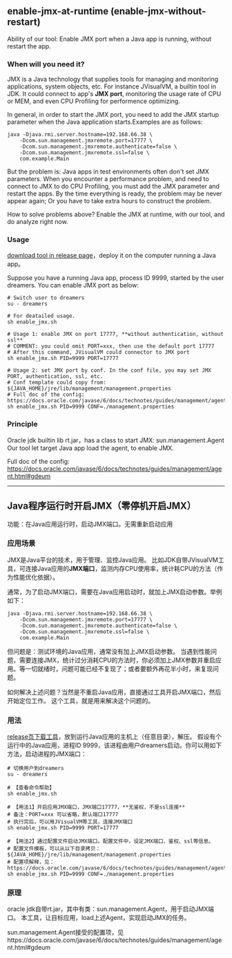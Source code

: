## enable-jmx-at-runtime (enable-jmx-without-restart)
Ability of our tool: Enable JMX port when a Java app is running, without restart the app.

### When will you need it?
JMX is a Java technology that supplies tools for managing and monitoring applications, system objects, etc.
For instance JVisualVM, a builtin tool in JDK. It could connect to app's **JMX port**, monitoring the usage rate of CPU or MEM, and even CPU Profiling for performence optimizing.

In general, in order to start the JMX port, you need to add the JMX startup parameter when the Java application starts.Examples are as follows:
```shell
java -Djava.rmi.server.hostname=192.168.66.38 \
    -Dcom.sun.management.jmxremote.port=17777 \
    -Dcom.sun.management.jmxremote.authenticate=false \
    -Dcom.sun.management.jmxremote.ssl=false \
    com.example.Main
```

But the problem is: Java apps in test environments often don't set JMX parameters.
When you encounter a performance problem, and need to connect to JMX to do CPU Profiling, you must add the JMX parameter and restart the apps. By the time everything is ready, the problem may be never appear again; Or you have to take extra hours to construct the problem.

How to solve problems above? 
Enable the JMX at runtime, with our tool, and do analyze right now.


### Usage
[download tool in release page](./releases)，deploy it on the computer running a Java app。

Suppose you have a running Java app, process ID 9999, started by the user dreamers.
You can enable JMX port as below:
```shell
# Switch user to dreamers
su - dreamers

# For deatailed usage.
sh enable_jmx.sh

# Usage 1: enable JMX on port 17777, **without authentication, without ssl**
# COMMENT: you could omit PORT=xxx, then use the default port 17777
# After this command, JVisualVM could connector to JMX port
sh enable_jmx.sh PID=9999 PORT=17777

# Usage 2: set JMX port by conf. In the conf file, you may set JMX PORT, authentication, ssl, etc.
# Conf template could copy from: ${JAVA_HOME}/jre/lib/management/management.properties
# Full doc of the config: https://docs.oracle.com/javase/6/docs/technotes/guides/management/agent.html#gdeum
sh enable_jmx.sh PID=9999 CONF=./management.properties
```

### Principle
Oracle jdk builtin lib rt.jar，has a class to start JMX: sun.management.Agent
Our tool let target Java app load the agent, to enable JMX.

Full doc of the config: https://docs.oracle.com/javase/6/docs/technotes/guides/management/agent.html#gdeum


***

## Java程序运行时开启JMX（零停机开启JMX）
功能：在Java应用运行时，启动JMX端口。无需重新启动应用

### 应用场景
JMX是Java平台的技术，用于管理、监控Java应用。
比如JDK自带JVisualVM工具，可连接Java应用的**JMX端口**，监测内存CPU使用率，统计耗CPU的方法（作为性能优化依据）。


通常，为了启动JMX端口，需要在Java应用启动时，就加上JMX启动参数。举例如下：
```shell
java -Djava.rmi.server.hostname=192.168.66.38 \
    -Dcom.sun.management.jmxremote.port=17777 \
    -Dcom.sun.management.jmxremote.authenticate=false \
    -Dcom.sun.management.jmxremote.ssl=false \
    com.example.Main
```

但问题是：测试环境的Java应用，通常没有加上JMX启动参数。
当遇到性能问题，需要连接JMX，统计过分消耗CPU的方法时，你必须加上JMX参数并重启应用。等一切就绪时，问题可能已经不复现了；或者要额外再花半小时，来复现问题。

如何解决上述问题？当然是不重启Java应用，直接通过工具开启JMX端口，然后开始定位工作。
这个工具，就是用来解决这个问题的。

### 用法
[release页下载工具](./releases)，放到运行Java应用的主机上（任意目录），解压。
假设有个运行中的Java应用，进程ID 9999，该进程由用户dreamers启动。你可以用如下方法，启动进程的JMX端口：
```shell
# 切换用户到dreamers
su - dreamers

# 【查看命令帮助】
sh enable_jmx.sh

# 【用法1】开启应用JMX端口，JMX端口17777，**无鉴权，不是ssl连接**
# 备注：PORT=xxx 可以省略，默认端口17777
# 执行完后，可以用JVisualVM等工具，连接JMX端口
sh enable_jmx.sh PID=9999 PORT=17777

# 【用法2】通过配置文件启动JMX端口。配置文件中，设定JMX端口、鉴权、ssl等信息。
# 配置文件模板，可以从以下目录拷贝：${JAVA_HOME}/jre/lib/management/management.properties
# 配置项解释，见：https://docs.oracle.com/javase/6/docs/technotes/guides/management/agent.html#gdeum
sh enable_jmx.sh PID=9999 CONF=./management.properties
```

### 原理
oracle jdk自带rt.jar，其中有类：sun.management.Agent，用于启动JMX端口。
本工具，让目标应用，load上述Agent，实现启动JMX的任务。

sun.management.Agent接受的配置项，见https://docs.oracle.com/javase/6/docs/technotes/guides/management/agent.html#gdeum
